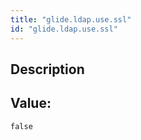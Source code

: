 ```yaml
---
title: "glide.ldap.use.ssl"
id: "glide.ldap.use.ssl"
---
```

## Description



## Value: 
```
false
```